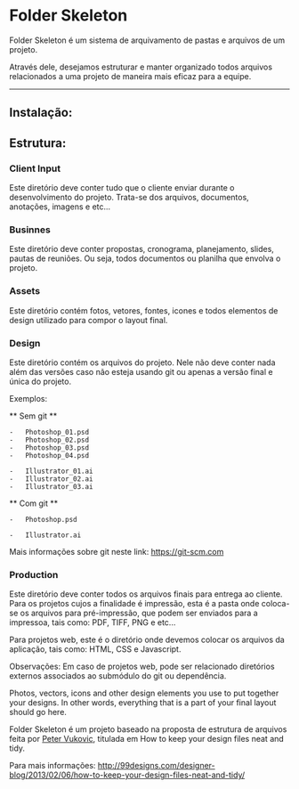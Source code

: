 # Folder Skeleton 

Folder Skeleton é um sistema de arquivamento de pastas e arquivos de um projeto.

Através dele, desejamos estruturar e manter organizado todos arquivos relacionados a uma projeto de maneira mais eficaz para a equipe.


---

## Instalação:


## Estrutura:

### Client Input

Este diretório deve conter tudo que o cliente enviar durante o desenvolvimento do projeto. Trata-se dos arquivos, documentos, anotações, imagens e etc...

### Businnes

Este diretório deve conter propostas, cronograma, planejamento, slides, pautas de reuniões. Ou seja, todos documentos ou planilha que envolva o projeto.

### Assets

Este diretório contém fotos, vetores, fontes, icones e todos elementos de design utilizado para compor o layout final. 

### Design

Este diretório contém os arquivos do projeto. Nele não deve conter nada além das versões caso não esteja usando git ou apenas a versão final e única do projeto. 

Exemplos:

** Sem git **

	-	Photoshop_01.psd
	-	Photoshop_02.psd
	-	Photoshop_03.psd		
	-	Photoshop_04.psd
	
	-	Illustrator_01.ai
	-	Illustrator_02.ai
	-	Illustrator_03.ai
	
** Com git **

	-	Photoshop.psd
	
	-	Illustrator.ai
	
Mais informações sobre git neste link: <https://git-scm.com>

### Production
Este diretório deve conter todos os arquivos finais para entrega ao cliente. Para os projetos cujos a finalidade é impressão, esta é a pasta onde coloca-se os arquivos para pré-impressão, que podem ser enviados para a impressoa, tais como: PDF, TIFF, PNG e etc...

Para projetos web, este é o diretório onde devemos colocar os arquivos da aplicação, tais como: HTML, CSS e Javascript.

Observações: Em caso de projetos web, pode ser relacionado diretórios externos associados ao submódulo do git ou dependência.

Photos, vectors, icons and other design elements you use to put together your designs. In other words, everything that is a part of your final layout should go here.

Folder Skeleton é um projeto baseado na proposta de estrutura de arquivos feita por [Peter Vukovic](https://twitter.com/pvukovic), titulada em How to keep your design files neat and tidy. 

Para mais informações: <http://99designs.com/designer-blog/2013/02/06/how-to-keep-your-design-files-neat-and-tidy/>